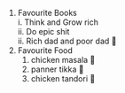 1. Favourite Books  
  i. Think and Grow rich  
  ii. Do epic shit  
  ii. Rich dad and poor dad 💸
2. Favourite Food  
    1. chicken masala 🐔
    2. panner tikka 🐔
    3. chicken tandori  🐔
  
